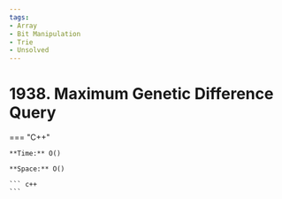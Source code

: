 ```yaml
---
tags:
- Array
- Bit Manipulation
- Trie
- Unsolved
---
```



# 1938. Maximum Genetic Difference Query

=== "C++"

    **Time:** O()

    **Space:** O()

    ``` c++
    ```
